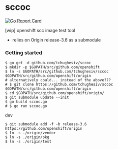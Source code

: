 # sccoc

[![Go Report Card](https://goreportcard.com/badge/github.com/tchughesiv/sccoc)](https://goreportcard.com/report/github.com/tchughesiv/sccoc)

[wip] openshift scc image test tool

 - relies on Origin release-3.6 as a submodule

### Getting started

```shell
$ go get -d github.com/tchughesiv/sccoc
$ mkdir -p $GOPATH/src/github.com/openshift
$ ln -s $GOPATH/src/github.com/tchughesiv/sccoc $GOPATH/src/github.com/openshift/origin
# alternatively could... instead of the above???
# $ git clone https://github.com/tchughesiv/sccoc $GOPATH/src/github.com/openshift/origin
$ cd $GOPATH/src/github.com/openshift/origin/
$ git submodule update --init
$ go build sccoc.go
# $ go run sccoc.go
```

dev
```shell
$ git submodule add -f -b release-3.6 https://github.com/openshift/origin
$ ln -s ./origin/vendor
$ ln -s ./origin/pkg
$ ln -s ./origin/test
```
